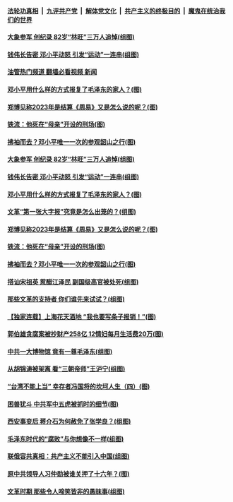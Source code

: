 ####  [法轮功真相](../../../../basic/blob/master/README.md?t=12152102) &nbsp;|&nbsp; [九评共产党](../../../../9ping.md/blob/master/README.md?t=12152102) &nbsp;|&nbsp; [解体党文化](../../../../jtdwh.md/blob/master/README.md?t=12152102)  &nbsp;|&nbsp; [共产主义的终极目的](../../../../gczydzjmd.md/blob/master/README.md?t=12152102) &nbsp;|&nbsp; [魔鬼在统治我们的世界](../../../../mgztzwmdsj.md/blob/master/README.md?t=12152102) 

#### [大象参军 创纪录 82岁“林旺”三万人追悼(组图)](../pages/p6/1024186.md?t=12152102) 

#### [钱伟长告密 邓小平动怒 引发“运动”一连串(组图)](../pages/p6/1024106.md?t=12152102) 

#### [油管热门频道 翻墙必看视频 新闻](http://129.146.143.75:81/youtube.html?12152102)

#### [邓小平用什么样的方式报复了毛泽东的家人？(图)](../pages/p6/1023957.md?t=12152102) 

#### [郑博见称2023年是结算《周易》又是怎么说的呢？(图)](../pages/p6/1024123.md?t=12152102) 

#### [铁流：他死在“母亲”开设的刑场(图)](../pages/p6/1024105.md?t=12152102) 

#### [拂袖而去？邓小平唯一一次的参观韶山之行(图)](../pages/p6/1023955.md?t=12152102) 

#### [大象参军 创纪录 82岁“林旺”三万人追悼(组图)](../pages/p6/1024186.md?t=12152102) 

#### [钱伟长告密 邓小平动怒 引发“运动”一连串(组图)](../pages/p6/1024106.md?t=12152102) 

#### [邓小平用什么样的方式报复了毛泽东的家人？(图)](../pages/p6/1023957.md?t=12152102) 

#### [文革“第一张大字报”究竟是怎么出笼的？(组图)](../pages/p6/1023782.md?t=12152102) 

#### [郑博见称2023年是结算《周易》又是怎么说的呢？(图)](../pages/p6/1024123.md?t=12152102) 

#### [铁流：他死在“母亲”开设的刑场(图)](../pages/p6/1024105.md?t=12152102) 

#### [拂袖而去？邓小平唯一一次的参观韶山之行(图)](../pages/p6/1023955.md?t=12152102) 

#### [搭讪宋祖英 惹醋江泽民 副国级高官被处死(组图)](../pages/p6/1023999.md?t=12152102) 

#### [那些文革的支持者 你们谁先来试试？(组图)](../pages/p6/1024015.md?t=12152102) 

#### [【独家连载】上海花天酒地 “我也要写条子报销！”(图)](../pages/p6/1024009.md?t=12152102) 

#### [郭伯雄贪腐案被抄财产258亿 12情妇每月生活费20万(图)](../pages/p6/1023871.md?t=12152102) 

#### [中共一大博物馆 竟有一尊毛泽东(组图)](../pages/p6/1023783.md?t=12152102) 

#### [从胡锦涛被架离 看“三朝帝师”王沪宁(组图)](../pages/p6/1023925.md?t=12152102) 

#### [“台湾不能上当” 幸存者冯国将的坎坷人生（四）(图)](../pages/p6/1023933.md?t=12152102) 

#### [困兽犹斗 中共军中五虎被抓时的细节(图)](../pages/p6/1023732.md?t=12152102) 

#### [西安事变后 蒋介石为何赦免了张学良？(组图)](../pages/p6/1019530.md?t=12152102) 

#### [毛泽东时代的“腐败”与你想像不一样(组图)](../pages/p6/1023781.md?t=12152102) 

#### [联俄容共真相：共产主义不能引入中国(组图)](../pages/p6/1023853.md?t=12152102) 

#### [原中共领导人习仲勋被谁关押了十六年？(图)](../pages/p6/1023372.md?t=12152102) 

#### [文革时期 那些令人啼笑皆非的愚昧事(组图)](../pages/p6/1023778.md?t=12152102) 

<img src='http://gfw-breaker.win/goodnews/indexes/p6.md' width='0px' height='0px'/>
